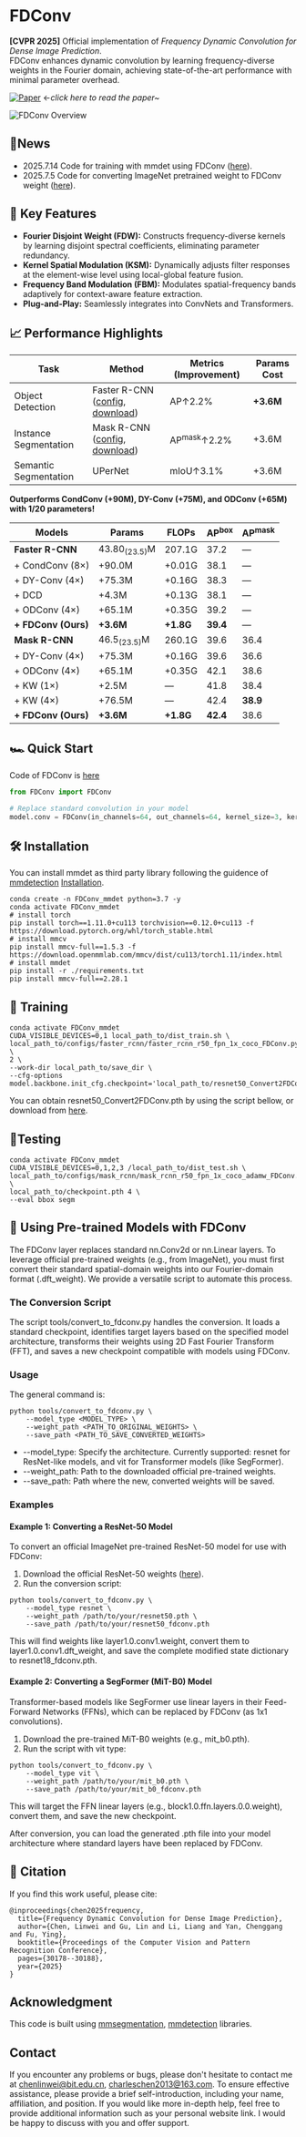 # FDConv

**[CVPR 2025]** Official implementation of *Frequency Dynamic Convolution for Dense Image Prediction*.  
FDConv enhances dynamic convolution by learning frequency-diverse weights in the Fourier domain, achieving state-of-the-art performance with minimal parameter overhead.

[![Paper](https://img.shields.io/badge/Paper-CVPR%202025-blue)](https://arxiv.org/abs/2503.18783) ←*click here to read the paper~*

![FDConv Overview](./assets/method.png)

## 📰News

- 2025.7.14 Code for training with mmdet using FDConv ([here](./FDConv_detection)).
- 2025.7.5 Code for converting ImageNet pretrained weight to FDConv weight ([here](./tools)).

## 🚀 Key Features

- **Fourier Disjoint Weight (FDW):** Constructs frequency-diverse kernels by learning disjoint spectral coefficients, eliminating parameter redundancy.
- **Kernel Spatial Modulation (KSM):** Dynamically adjusts filter responses at the element-wise level using local-global feature fusion.
- **Frequency Band Modulation (FBM):** Modulates spatial-frequency bands adaptively for context-aware feature extraction.
- **Plug-and-Play:** Seamlessly integrates into ConvNets and Transformers.

## 📈 Performance Highlights

| Task                  | Method                                                       | Metrics (Improvement)  | Params Cost |
| --------------------- | ------------------------------------------------------------ | ---------------------- | ----------- |
| Object Detection      | Faster R-CNN ([config](./FDConv_detection/configs/faster_rcnn/faster_rcnn_r50_fpn_1x_coco_FDConv.py), [download](https://pan.baidu.com/s/1qsKrf8FvnvaURQN8u7BxQA?pwd=CVPR)) | AP↑2.2%                | **+3.6M**   |
| Instance Segmentation | Mask R-CNN ([config](./FDConv_detection/configs/mask_rcnn/mask_rcnn_r50_fpn_1x_coco_adamw_FDConv.py), [download](https://pan.baidu.com/s/1YbKppkjEyfm4LeWXE56WHw?pwd=CVPR)) | AP<sup>mask</sup>↑2.2% | +3.6M       |
| Semantic Segmentation | UPerNet                                                      | mIoU↑3.1%              | +3.6M       |

**Outperforms CondConv (+90M), DY-Conv (+75M), and ODConv (+65M) with 1/20 parameters!**

| Models              | Params                  | FLOPs     | AP<sup>box</sup> | AP<sup>mask</sup> |
| ------------------- | ----------------------- | --------- | ---------------- | ----------------- |
| **Faster R-CNN**    | 43.80<sub>(23.5)</sub>M | 207.1G    | 37.2             | —                 |
| + CondConv (8×)     | +90.0M                  | +0.01G    | 38.1             | —                 |
| + DY-Conv (4×)      | +75.3M                  | +0.16G    | 38.3             | —                 |
| + DCD               | +4.3M                   | +0.13G    | 38.1             | —                 |
| + ODConv (4×)       | +65.1M                  | +0.35G    | 39.2             | —                 |
| **+ FDConv (Ours)** | **+3.6M**               | **+1.8G** | **39.4**         | —                 |
| **Mask R-CNN**      | 46.5<sub>(23.5)</sub>M  | 260.1G    | 39.6             | 36.4              |
| + DY-Conv (4×)      | +75.3M                  | +0.16G    | 39.6             | 36.6              |
| + ODConv (4×)       | +65.1M                  | +0.35G    | 42.1             | 38.6              |
| + KW (1×)           | +2.5M                   | —         | 41.8             | 38.4              |
| + KW (4×)           | +76.5M                  | —         | 42.4             | **38.9**          |
| **+ FDConv (Ours)** | **+3.6M**               | **+1.8G** | **42.4**         | 38.6              |

## 🏎️ Quick Start

Code of FDConv is [here](./FDConv_detection/mmdet_custom/FDConv.py)

```python
from FDConv import FDConv

# Replace standard convolution in your model
model.conv = FDConv(in_channels=64, out_channels=64, kernel_size=3, kernel_num=64)
```

## 🛠 Installation

You can install mmdet as third party library following the guidence of [mmdetection](https://github.com/open-mmlab/mmdetection/tree/dev-2.x) [Installation](https://mmdetection.readthedocs.io/en/v2.8.0/get_started.html#installation).

```
conda create -n FDConv_mmdet python=3.7 -y
conda activate FDConv_mmdet
# install torch
pip install torch==1.11.0+cu113 torchvision==0.12.0+cu113 -f https://download.pytorch.org/whl/torch_stable.html
# install mmcv
pip install mmcv-full==1.5.3 -f https://download.openmmlab.com/mmcv/dist/cu113/torch1.11/index.html
# install mmdet
pip install -r ./requirements.txt
pip install mmcv-full==2.28.1
```

## 🚞 Training

```
conda activate FDConv_mmdet
CUDA_VISIBLE_DEVICES=0,1 local_path_to/dist_train.sh \
local_path_to/configs/faster_rcnn/faster_rcnn_r50_fpn_1x_coco_FDConv.py \
2 \
--work-dir local_path_to/save_dir \
--cfg-options model.backbone.init_cfg.checkpoint='local_path_to/resnet50_Convert2FDConv.pth'
```

You can obtain resnet50_Convert2FDConv.pth by using the script bellow, or download from [here](https://pan.baidu.com/s/1lKfNNEjJUYGsBRTEXjCVvQ?pwd=CVPR).

## 🙇Testing

```
conda activate FDConv_mmdet
CUDA_VISIBLE_DEVICES=0,1,2,3 /local_path_to/dist_test.sh \
local_path_to/configs/mask_rcnn/mask_rcnn_r50_fpn_1x_coco_adamw_FDConv.py \
local_path_to/checkpoint.pth 4 \
--eval bbox segm
```

## 🔄 Using Pre-trained Models with FDConv

The FDConv layer replaces standard nn.Conv2d or nn.Linear layers. To leverage official pre-trained weights (e.g., from ImageNet), you must first convert their standard spatial-domain weights into our Fourier-domain format (.dft_weight). We provide a versatile script to automate this process.

### The Conversion Script

The script tools/convert_to_fdconv.py handles the conversion. It loads a standard checkpoint, identifies target layers based on the specified model architecture, transforms their weights using 2D Fast Fourier Transform (FFT), and saves a new checkpoint compatible with models using FDConv.

### Usage

The general command is:

```
python tools/convert_to_fdconv.py \
    --model_type <MODEL_TYPE> \
    --weight_path <PATH_TO_ORIGINAL_WEIGHTS> \
    --save_path <PATH_TO_SAVE_CONVERTED_WEIGHTS>
```

- --model_type: Specify the architecture. Currently supported: resnet for ResNet-like models, and vit for Transformer models (like SegFormer).
- --weight_path: Path to the downloaded official pre-trained weights.
- --save_path: Path where the new, converted weights will be saved.

### Examples

#### Example 1: Converting a ResNet-50 Model

To convert an official ImageNet pre-trained ResNet-50 model for use with FDConv:

1. Download the official ResNet-50 weights ([here](https://download.pytorch.org/models/resnet50-0676ba61.pth)).
2. Run the conversion script:

```
python tools/convert_to_fdconv.py \
    --model_type resnet \
    --weight_path /path/to/your/resnet50.pth \
    --save_path /path/to/your/resnet50_fdconv.pth
```

This will find weights like layer1.0.conv1.weight, convert them to layer1.0.conv1.dft_weight, and save the complete modified state dictionary to resnet18_fdconv.pth.

#### Example 2: Converting a SegFormer (MiT-B0) Model

Transformer-based models like SegFormer use linear layers in their Feed-Forward Networks (FFNs), which can be replaced by FDConv (as 1x1 convolutions).

1. Download the pre-trained MiT-B0 weights (e.g., mit_b0.pth).
2. Run the script with vit type:

```
python tools/convert_to_fdconv.py \
    --model_type vit \
    --weight_path /path/to/your/mit_b0.pth \
    --save_path /path/to/your/mit_b0_fdconv.pth
```

This will target the FFN linear layers (e.g., block1.0.ffn.layers.0.0.weight), convert them, and save the new checkpoint.

After conversion, you can load the generated .pth file into your model architecture where standard layers have been replaced by FDConv.



## 📖 Citation

If you find this work useful, please cite:

```
@inproceedings{chen2025frequency,
  title={Frequency Dynamic Convolution for Dense Image Prediction},
  author={Chen, Linwei and Gu, Lin and Li, Liang and Yan, Chenggang and Fu, Ying},
  booktitle={Proceedings of the Computer Vision and Pattern Recognition Conference},
  pages={30178--30188},
  year={2025}
}
```

## Acknowledgment

This code is built using [mmsegmentation](https://github.com/open-mmlab/mmsegmentation), [mmdetection](https://github.com/open-mmlab/mmdetection/tree/dev-2.x) libraries.

## Contact

If you encounter any problems or bugs, please don't hesitate to contact me at [chenlinwei@bit.edu.cn](chenlinwei@bit.edu.cn), [charleschen2013@163.com](charleschen2013@163.com). To ensure effective assistance, please provide a brief self-introduction, including your name, affiliation, and position. If you would like more in-depth help, feel free to provide additional information such as your personal website link. I would be happy to discuss with you and offer support.